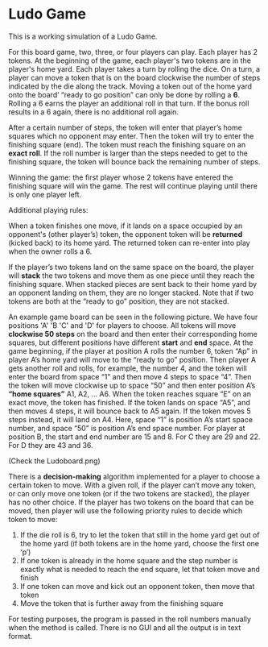 # Ludo Game
This is a working simulation of a Ludo Game.

For this board game, two, three, or four players can play. Each player has 2 tokens. At the beginning of the game, each player's two tokens are in the player's home yard. Each player takes a turn by rolling the dice. On a turn, a player can move a token that is on the board clockwise the number of steps indicated by the die along the track. Moving a token out of the home yard onto the board’ “ready to go position” can only be done by rolling a **6**. Rolling a 6 earns the player an additional roll in that turn. If the bonus roll results in a 6 again, there is no additional roll again.

After a certain number of steps, the token will enter that player’s home squares which no opponent may enter.  Then the token will try to enter the finishing square (end). The token must reach the finishing square on an **exact roll**. If the roll number is larger than the steps needed to get to the finishing square, the token will bounce back the remaining number of steps.

Winning the game: the first player whose 2 tokens have entered the finishing square will win the game. The rest will continue playing until there is only one player left.

Additional playing rules:

When a token finishes one move, if it lands on a space occupied by an opponent's (other player’s) token, the opponent token will be **returned** (kicked back) to its home yard. The returned token can re-enter into play when the owner rolls a 6.

If the player’s two tokens land on the same space on the board, the player will **stack** the two tokens and move them as one piece until they reach the finishing square. When stacked pieces are sent back to their home yard by an opponent landing on them, they are no longer stacked. Note that if two tokens are both at the “ready to go” position, they are not stacked.

An example game board can be seen in the following picture.  We have four positions 'A' 'B 'C' and 'D' for players to choose. All tokens will move **clockwise 50 steps** on the board and then enter their corresponding home squares, but different positions have different **start** and **end** space. At the game beginning, if the player at position A rolls the number 6, token “Ap” in player A’s home yard will move to the “ready to go” position. Then player A gets another roll and rolls, for example, the number 4, and the token will enter the board from space “1” and then move 4 steps to space “4”. Then the token will move clockwise up to space “50” and then enter position A’s **“home squares”** A1, A2, … A6.  When the token reaches square “E” on an exact move, the token has finished.  If the token lands on space “A5”, and then moves 4 steps, it will bounce back to A5 again.  If the token moves 5 steps instead, it will land on A4.  Here, space “1” is position A’s start space number, and space “50” is position A’s end space number.  For player at position B, the start and end number are 15 and 8.  For C they are 29 and 22.  For D they are 43 and 36.

(Check the Ludoboard.png)

There is a **decision-making** algorithm implemented for a player to choose a certain token to move.  With a given roll, if the player can’t move any token, or can only move one token (or if the two tokens are stacked), the player has no other choice.  If the player has two tokens on the board that can be moved, then player will use the following priority rules to decide which token to move:

1. If the die roll is 6, try to let the token that still in the home yard get out of the home yard (if both tokens are in the home yard, choose the first one ‘p’)
2. If one token is already in the home square and the step number is exactly what is needed to reach the end square, let that token move and finish
3. If one token can move and kick out an opponent token, then move that token
4. Move the token that is further away from the finishing square

For testing purposes, the program is passed in the roll numbers manually when the method is called.  There is no GUI and all the output is in text format. 
